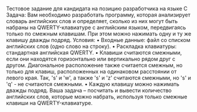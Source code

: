 Тестовое задание для кандидата на позицию разработчика на языке C
Задача:
Вам необходимо разработать программу, которая анализирует словарь английских слов и определяет, сколько из них могут быть набраны на QWERTY-клавиатуре с английским
языком, передвигаясь только по смежным клавишам. При этом можно нажимать одну и ту же клавишу дважды подряд.
Условия:
• Входные данные: файл со списком английских слов (одно слово на строку).
• Раскладка клавиатуры: стандартная английская QWERTY.
• Клавиши считаются смежными, если они находятся горизонтально или вертикально рядом друг с другом. Диагональное расположение также считается смежным, но только для
клавиш, расположенных на одинаковом расстоянии от левого края. Так, 's' и 'w', а также 's' и 'z' считаются смежными, но 's' и 'q' - не считаются смежными.
• Каждую клавишу можно нажимать дважды подряд.
Ваша задача – посчитать и вывести количество английских слов, которые можно набрать, используя только смежные клавиши на QWERTY-клавиатуре.
